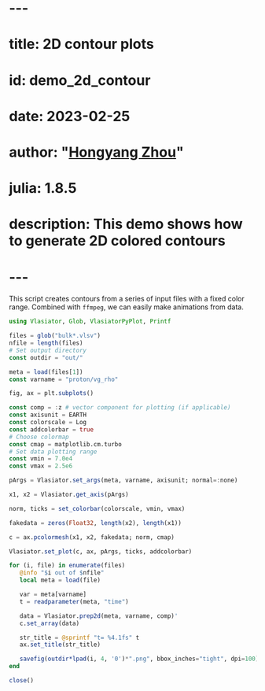 # ---
# title: 2D contour plots
# id: demo_2d_contour
# date: 2023-02-25
# author: "[Hongyang Zhou](https://github.com/henry2004y)"
# julia: 1.8.5
# description: This demo shows how to generate 2D colored contours
# ---

This script creates contours from a series of input files with a fixed color range.
Combined with `ffmpeg`, we can easily make animations from data.
```julia
using Vlasiator, Glob, VlasiatorPyPlot, Printf

files = glob("bulk*.vlsv")
nfile = length(files)
# Set output directory
const outdir = "out/"

meta = load(files[1])
const varname = "proton/vg_rho"

fig, ax = plt.subplots()

const comp = :z # vector component for plotting (if applicable)
const axisunit = EARTH
const colorscale = Log
const addcolorbar = true
# Choose colormap
const cmap = matplotlib.cm.turbo
# Set data plotting range
const vmin = 7.0e4
const vmax = 2.5e6

pArgs = Vlasiator.set_args(meta, varname, axisunit; normal=:none)

x1, x2 = Vlasiator.get_axis(pArgs)

norm, ticks = set_colorbar(colorscale, vmin, vmax)

fakedata = zeros(Float32, length(x2), length(x1))

c = ax.pcolormesh(x1, x2, fakedata; norm, cmap)

Vlasiator.set_plot(c, ax, pArgs, ticks, addcolorbar)

for (i, file) in enumerate(files)
   @info "$i out of $nfile"
   local meta = load(file)

   var = meta[varname]
   t = readparameter(meta, "time")

   data = Vlasiator.prep2d(meta, varname, comp)'
   c.set_array(data)

   str_title = @sprintf "t= %4.1fs" t
   ax.set_title(str_title)

   savefig(outdir*lpad(i, 4, '0')*".png", bbox_inches="tight", dpi=100)
end

close()
```